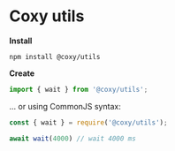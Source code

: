 # Coxy utils

**Install**

```shell
npm install @coxy/utils
```

**Create**

```javascript
import { wait } from '@coxy/utils';
```

... or using CommonJS syntax:

```javascript
const { wait } = require('@coxy/utils');
```

```javascript
await wait(4000) // wait 4000 ms
```

